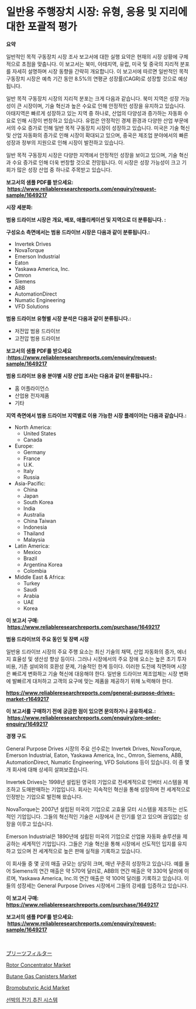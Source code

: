 <p><h1>일반용 주행장치 시장: 유형, 응용 및 지리에 대한 포괄적 평가</h1></p><p><strong>요약</strong></p>
<p><p>일반적인 목적 구동장치 시장 조사 보고서에 대한 실행 요약은 현재의 시장 상황에 구체적으로 초점을 맞춥니다. 이 보고서는 북미, 아태지역, 유럽, 미국 및 중국의 지리적 분포를 자세히 설명하며 시장 동향을 간략히 개요합니다. 이 보고서에 따르면 일반적인 목적 구동장치 시장은 예측 기간 동안 8.5%의 연평균 성장률(CAGR)로 성장할 것으로 예상됩니다.</p><p>일반 목적 구동장치 시장의 지리적 분포는 크게 다음과 같습니다. 북미 지역은 성장 가능성이 큰 시장이며, 기술 혁신과 높은 수요로 인해 안정적인 성장을 유지하고 있습니다. 아태지역은 빠르게 성장하고 있는 지역 중 하나로, 산업의 다양성과 증가하는 자동화 수요로 인해 시장이 번창하고 있습니다. 유럽은 안정적인 경제 환경과 다양한 산업 부문에서의 수요 증가로 인해 일반 목적 구동장치 시장이 성장하고 있습니다. 미국은 기술 혁신 및 산업 자동화의 증가로 인해 시장이 확대되고 있으며, 중국은 제조업 분야에서의 빠른 성장과 정부의 지원으로 인해 시장이 발전하고 있습니다.</p><p>일반 목적 구동장치 시장은 다양한 지역에서 안정적인 성장을 보이고 있으며, 기술 혁신과 수요 증가로 인해 더욱 번창할 것으로 전망됩니다. 이 시장은 성장 가능성이 크고 기회가 많은 성장 산업 중 하나로 주목받고 있습니다.</p></p>
<p><strong>보고서의 샘플 PDF를 받으세요: &nbsp;<a href="https://www.reliableresearchreports.com/enquiry/request-sample/1649217">https://www.reliableresearchreports.com/enquiry/request-sample/1649217</a></strong></p>
<p><strong>시장 세분화:</strong></p>
<p><strong> 범용 드라이브 시장은 개요, 배포, 애플리케이션 및 지역으로 더 분류됩니다. :</strong></p>
<p><strong>구성요소 측면에서는 범용 드라이브 시장은 다음과 같이 분류됩니다.:</strong></p>
<p><ul><li>Invertek Drives</li><li>NovaTorque</li><li>Emerson Industrial</li><li>Eaton</li><li>Yaskawa America, Inc.</li><li>Omron</li><li>Siemens</li><li>ABB</li><li>AutomationDirect</li><li>Numatic Engineering</li><li>VFD Solutions</li></ul></p>
<p><strong> 범용 드라이브 유형별 시장 분석은 다음과 같이 분류됩니다.:</strong></p>
<p><ul><li>저전압 범용 드라이브</li><li>고전압 범용 드라이브</li></ul></p>
<p><strong>보고서의 샘플 PDF를 받으세요 :<a href="https://www.reliableresearchreports.com/enquiry/request-sample/1649217">https://www.reliableresearchreports.com/enquiry/request-sample/1649217</a></strong></p>
<p><strong> 범용 드라이브 응용 분야별 시장 산업 조사는 다음과 같이 분류됩니다.:</strong></p>
<p><ul><li>홈 어플라이언스</li><li>산업용 전자제품</li><li>기타</li></ul></p>
<p><strong>지역 측면에서 범용 드라이브 지역별로 이용 가능한 시장 플레이어는 다음과 같습니다.:</strong></p>
<p><ul>
    <li>
        North America:
        <ul>
            <li>United States</li>
            <li>Canada</li>
        </ul>
    </li>
    <li>
        Europe:
        <ul>
            <li>Germany</li>
            <li>France</li>
            <li>U.K.</li>
            <li>Italy</li>
            <li>Russia</li>
        </ul>
    </li>
    <li>
        Asia-Pacific:
        <ul>
            <li>China</li>
            <li>Japan</li>
            <li>South Korea</li>
            <li>India</li>
            <li>Australia</li>
            <li>China Taiwan</li>
            <li>Indonesia</li>
            <li>Thailand</li>
            <li>Malaysia</li>
        </ul>
    </li>
    <li>
        Latin America:
        <ul>
            <li>Mexico</li>
            <li>Brazil</li>
            <li>Argentina Korea</li>
            <li>Colombia</li>
        </ul>
    </li>
    <li>
        Middle East & Africa:
        <ul>
            <li>Turkey</li>
            <li>Saudi</li>
            <li>Arabia</li>
            <li>UAE</li>
            <li>Korea</li>
        </ul>
    </li>
    </ul></p>
<p><strong>이 보고서 구매: &nbsp;<a href="https://www.reliableresearchreports.com/purchase/1649217">https://www.reliableresearchreports.com/purchase/1649217</a></strong></p>
<p><strong>범용 드라이브의 주요 동인 및 장벽 시장</strong></p>
<p><p>일반용 드라이브 시장의 주요 주행 요소는 최신 기술의 채택, 산업 자동화의 증가, 에너지 효율성 및 생산성 향상 등이다. 그러나 시장에서의 주요 장애 요소는 높은 초기 투자 비용, 기존 설비와의 호환성 문제, 기술적인 한계 등이다. 이러한 도전에 직면하며 시장은 빠르게 변화하고 기술 혁신에 대응해야 한다. 일반용 드라이브 제조업체는 시장 변화에 발빠르게 대처하고 고객의 요구에 맞는 제품을 제공하기 위해 노력해야 한다.</p></p>
<p><strong><a href="https://www.reliableresearchreports.com/general-purpose-drives-market-r1649217">https://www.reliableresearchreports.com/general-purpose-drives-market-r1649217</a></strong></p>
<p><strong>이 보고서를 구매하기 전에 궁금한 점이 있으면 문의하거나 공유하세요.: &nbsp;<a href="https://www.reliableresearchreports.com/enquiry/pre-order-enquiry/1649217">https://www.reliableresearchreports.com/enquiry/pre-order-enquiry/1649217</a></strong></p>
<p><strong>경쟁 구도</strong></p>
<p><p>General Purpose Drives 시장의 주요 선수로는 Invertek Drives, NovaTorque, Emerson Industrial, Eaton, Yaskawa America, Inc., Omron, Siemens, ABB, AutomationDirect, Numatic Engineering, VFD Solutions 등이 있습니다. 이 중 몇 개 회사에 대해 상세히 살펴보겠습니다.</p><p>Invertek Drives는 1998년 설립된 영국의 기업으로 전세계적으로 인버터 시스템을 제조하고 도매판매하는 기업입니다. 회사는 지속적인 혁신을 통해 성장하며 전 세계적으로 인정받는 기업으로 발전해 왔습니다.</p><p>NovaTorque는 2007년 설립된 미국의 기업으로 고효율 모터 시스템을 제조하는 선도적인 기업입니다. 그들의 혁신적인 기술은 시장에서 큰 인기를 얻고 있으며 끊임없는 성장을 이루고 있습니다.</p><p>Emerson Industrial은 1890년에 설립된 미국의 기업으로 산업용 자동화 솔루션을 제공하는 세계적인 기업입니다. 그들은 기술 혁신을 통해 시장에서 선도적인 입지를 유지하고 있으며 전 세계적으로 높은 판매 실적을 기록하고 있습니다.</p><p>이 회사들 중 몇 곳의 매출 규모는 상당히 크며, 매년 꾸준히 성장하고 있습니다. 예를 들어 Siemens의 연간 매출은 약 570억 달러로, ABB의 연간 매출은 약 330억 달러에 이르며, Yaskawa America, Inc.의 연간 매출은 약 100억 달러를 기록하고 있습니다. 이들의 성장세는 General Purpose Drives 시장에서 그들의 강세를 입증하고 있습니다.</p></p>
<p><strong>이 보고서 구매: &nbsp; <a href="https://www.reliableresearchreports.com/purchase/1649217">https://www.reliableresearchreports.com/purchase/1649217</a></strong></p>
<p><strong>보고서의 샘플 PDF를 받으세요: &nbsp;<a href="https://www.reliableresearchreports.com/enquiry/request-sample/1649217">https://www.reliableresearchreports.com/enquiry/request-sample/1649217</a></strong><strong></strong></p>
<p>&nbsp;</p>
<p><p><a href="https://github.com/dzy793153605/Market-Research-Report-List-1/blob/main/242124331078.md">プリーツフィルター</a></p><p><a href="https://github.com/marloy8/Market-Research-Report-List-4/blob/main/rotor-concentrator-market.md">Rotor Concentrator Market</a></p><p><a href="https://github.com/jj19131/Market-Research-Report-List-2/blob/main/butane-gas-canisters-market.md">Butane Gas Canisters Market</a></p><p><a href="https://issuu.com/reportprime-2/docs/bromobutyric-acid-market-size-2030.pptx">Bromobutyric Acid Market</a></p><p><a href="https://medium.com/@bereniceroberts1978/%EC%84%A0%EB%B0%95%EC%9D%98-%EC%A0%84%EA%B8%B0-%EC%B6%94%EC%A7%84-%EC%8B%9C%EC%8A%A4%ED%85%9C-%EC%8B%9C%EC%9E%A5-%EC%A0%84%EB%A7%9D-%EC%82%B0%EC%97%85-%EA%B0%9C%EC%9A%94-%EB%B0%8F-%EC%98%88%EC%B8%A1-2024%EB%85%84%EB%B6%80%ED%84%B0-2031%EB%85%84%EA%B9%8C%EC%A7%80-62f069191244">선박의 전기 추진 시스템</a></p></p>